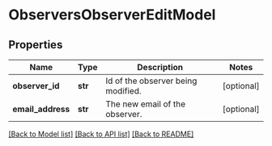 # ObserversObserverEditModel

## Properties
Name | Type | Description | Notes
------------ | ------------- | ------------- | -------------
**observer_id** | **str** | Id of the observer being modified. | [optional] 
**email_address** | **str** | The new email of the observer. | [optional] 

[[Back to Model list]](../README.md#documentation-for-models) [[Back to API list]](../README.md#documentation-for-api-endpoints) [[Back to README]](../README.md)

